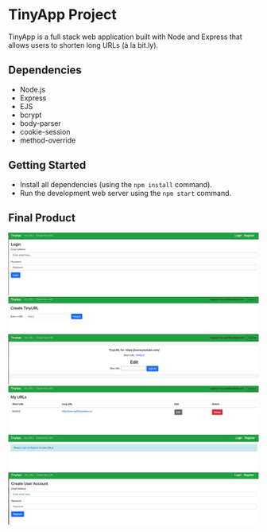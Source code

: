 # TinyApp Project

TinyApp is a full stack web application built with Node and Express that allows users to shorten long URLs (à la bit.ly).

## Dependencies

- Node.js
- Express
- EJS
- bcrypt
- body-parser
- cookie-session
- method-override

## Getting Started

- Install all dependencies (using the `npm install` command).
- Run the development web server using the `npm start` command.


## Final Product

!["Screenshot of Login Page"](https://github.com/elim04/tinyapp/blob/master/docs/login_page.png)
!["Screenshot of New URL Page"](https://github.com/elim04/tinyapp/blob/master/docs/new_url_page.png)
!["Screenshot of Show Page"](https://github.com/elim04/tinyapp/blob/master/docs/url_show_page.png)
!["Screenshot of Main URL Page Logged In"](https://github.com/elim04/tinyapp/blob/master/docs/urls_index_page_logged_in.png)
!["Screenshot of Main URL Page Logged Out"](https://github.com/elim04/tinyapp/blob/master/docs/urls_index_page_logged_out.png)
!["Screenshot of Register New User Page"](https://github.com/elim04/tinyapp/blob/master/docs/urls_register_page.png)

